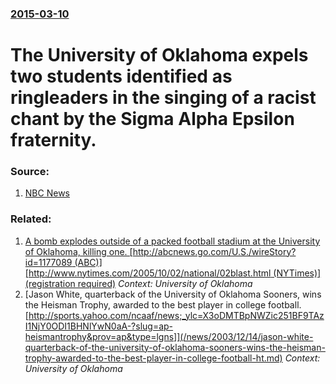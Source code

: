 ### [2015-03-10](/news/2015/03/10/index.md)

# The University of Oklahoma expels two students identified as ringleaders in the singing of a racist chant by the Sigma Alpha Epsilon fraternity. 




### Source:

1. [NBC News](http://www.nbcnews.com/news/us-news/university-oklahoma-expels-two-students-tied-racist-chant-video-n320831)

### Related:

1. [ A bomb explodes outside of a packed football stadium at the University of Oklahoma, killing one. [http://abcnews.go.com/U.S./wireStory?id=1177089 (ABC)] [http://www.nytimes.com/2005/10/02/national/02blast.html (NYTimes)] (registration required)](/news/2005/10/1/a-bomb-explodes-outside-of-a-packed-football-stadium-at-the-university-of-oklahoma-killing-one-http-abcnews-go-com-u-s-wirestory-id-1.md) _Context: University of Oklahoma_
2. [Jason White, quarterback of the University of Oklahoma Sooners, wins the Heisman Trophy, awarded to the best player in college football. [http://sports.yahoo.com/ncaaf/news;_ylc=X3oDMTBpNWZic251BF9TAzI1NjY0ODI1BHNlYwN0aA-?slug=ap-heismantrophy&prov=ap&type=lgns]](/news/2003/12/14/jason-white-quarterback-of-the-university-of-oklahoma-sooners-wins-the-heisman-trophy-awarded-to-the-best-player-in-college-football-ht.md) _Context: University of Oklahoma_
